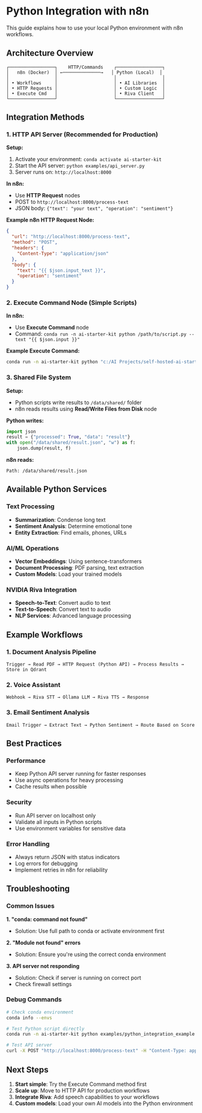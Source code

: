 # Python Integration with n8n

This guide explains how to use your local Python environment with n8n workflows.

## Architecture Overview

```
┌─────────────────┐    HTTP/Commands    ┌─────────────────┐
│   n8n (Docker)  │ ←──────────────→   │ Python (Local)  │
│                 │                     │                 │
│ • Workflows     │                     │ • AI Libraries  │
│ • HTTP Requests │                     │ • Custom Logic  │
│ • Execute Cmd   │                     │ • Riva Client   │
└─────────────────┘                     └─────────────────┘
```

## Integration Methods

### 1. HTTP API Server (Recommended for Production)

**Setup:**
1. Activate your environment: `conda activate ai-starter-kit`
2. Start the API server: `python examples/api_server.py`
3. Server runs on: `http://localhost:8000`

**In n8n:**
- Use **HTTP Request** nodes
- POST to `http://localhost:8000/process-text`
- JSON body: `{"text": "your text", "operation": "sentiment"}`

**Example n8n HTTP Request Node:**
```json
{
  "url": "http://localhost:8000/process-text",
  "method": "POST",
  "headers": {
    "Content-Type": "application/json"
  },
  "body": {
    "text": "{{ $json.input_text }}",
    "operation": "sentiment"
  }
}
```

### 2. Execute Command Node (Simple Scripts)

**In n8n:**
- Use **Execute Command** node
- Command: `conda run -n ai-starter-kit python /path/to/script.py --text "{{ $json.input }}"`

**Example Execute Command:**
```bash
conda run -n ai-starter-kit python "c:/AI Projects/self-hosted-ai-starter-kit/examples/python_integration_example.py" --text "{{ $json.text }}" --operation sentiment --output-format json
```

### 3. Shared File System

**Setup:**
- Python scripts write results to `/data/shared/` folder
- n8n reads results using **Read/Write Files from Disk** node

**Python writes:**
```python
import json
result = {"processed": True, "data": "result"}
with open("/data/shared/result.json", "w") as f:
    json.dump(result, f)
```

**n8n reads:**
```
Path: /data/shared/result.json
```

## Available Python Services

### Text Processing
- **Summarization**: Condense long text
- **Sentiment Analysis**: Determine emotional tone
- **Entity Extraction**: Find emails, phones, URLs

### AI/ML Operations
- **Vector Embeddings**: Using sentence-transformers
- **Document Processing**: PDF parsing, text extraction
- **Custom Models**: Load your trained models

### NVIDIA Riva Integration
- **Speech-to-Text**: Convert audio to text
- **Text-to-Speech**: Convert text to audio
- **NLP Services**: Advanced language processing

## Example Workflows

### 1. Document Analysis Pipeline
```
Trigger → Read PDF → HTTP Request (Python API) → Process Results → Store in Qdrant
```

### 2. Voice Assistant
```
Webhook → Riva STT → Ollama LLM → Riva TTS → Response
```

### 3. Email Sentiment Analysis
```
Email Trigger → Extract Text → Python Sentiment → Route Based on Score
```

## Best Practices

### Performance
- Keep Python API server running for faster responses
- Use async operations for heavy processing
- Cache results when possible

### Security
- Run API server on localhost only
- Validate all inputs in Python scripts
- Use environment variables for sensitive data

### Error Handling
- Always return JSON with status indicators
- Log errors for debugging
- Implement retries in n8n for reliability

## Troubleshooting

### Common Issues

**1. "conda: command not found"**
- Solution: Use full path to conda or activate environment first

**2. "Module not found" errors**
- Solution: Ensure you're using the correct conda environment

**3. API server not responding**
- Solution: Check if server is running on correct port
- Check firewall settings

### Debug Commands

```bash
# Check conda environment
conda info --envs

# Test Python script directly
conda run -n ai-starter-kit python examples/python_integration_example.py --text "test" --operation sentiment

# Test API server
curl -X POST "http://localhost:8000/process-text" -H "Content-Type: application/json" -d '{"text":"Hello world","operation":"sentiment"}'
```

## Next Steps

1. **Start simple**: Try the Execute Command method first
2. **Scale up**: Move to HTTP API for production workflows  
3. **Integrate Riva**: Add speech capabilities to your workflows
4. **Custom models**: Load your own AI models into the Python environment
